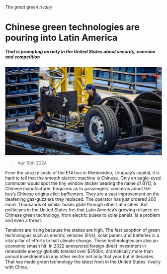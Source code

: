 ###### The great green rivalry

# Chinese green technologies are pouring into Latin America 

##### That is prompting anxiety in the United States about security, coercion and competition 

![image](images/20240413_AMP002.jpg) 

> Apr 10th 2024 

From the snazzy seats of the E14 bus in Montevideo, Uruguay’s capital, it is hard to tell that the smooth electric machine is Chinese. Only an eagle-eyed commuter would spot the tiny window sticker bearing the name of BYD, a Chinese manufacturer. Enquiries as to passengers’ concerns about the bus’s Chinese origins elicit bafflement. They are a vast improvement on the deafening gas-guzzlers they replaced. The operator has just ordered 200 more. Thousands of similar buses glide through other Latin cities. But politicians in the United States fret that Latin America’s growing reliance on Chinese green technology, from electric buses to solar panels, is a problem and even a threat. 

Tensions are rising because the stakes are high. The fast adoption of green technologies such as electric vehicles (EVs), solar panels and batteries is a vital pillar of efforts to halt climate change. These technologies are also an economic smash hit. In 2022 announced foreign direct investment in renewable energy globally totalled over $350bn, dramatically more than annual investments in any other sector not only that year but in decades. That has made green technology the latest front in the United States’ rivalry with China. 

